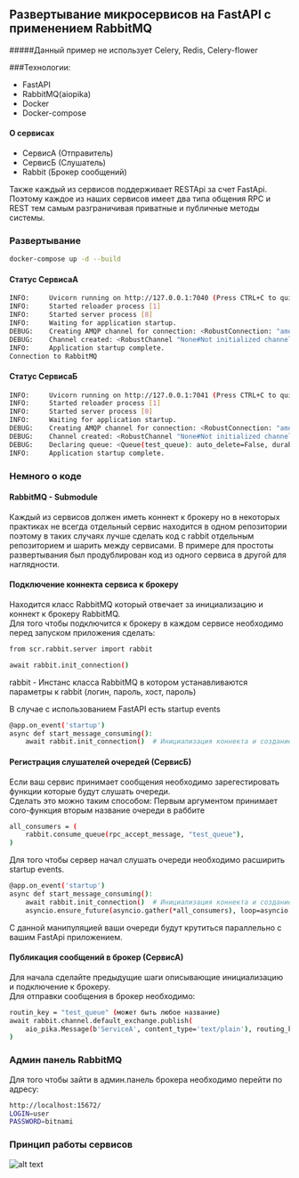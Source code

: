 
## Развертывание микросервисов на FastAPI с применением RabbitMQ
#####Данный пример не использует Celery, Redis, Celery-flower

###Технологии:
- FastAPI
- RabbitMQ(aiopika)
- Docker
- Docker-compose

#### О сервисах
- СервисА (Отправитель) 
- СервисБ (Слушатель)
- Rabbit (Брокер сообщений)

Также каждый из сервисов поддерживает RESTApi за счет FastApi.
Поэтому каждое из наших сервисов имеет два типа общения RPC и REST тем самым разграничивая приватные и публичные методы системы.
### Развертывание
```sh
docker-compose up -d --build
```

#### Статус СервисаА
```sh
INFO:     Uvicorn running on http://127.0.0.1:7040 (Press CTRL+C to quit)
INFO:     Started reloader process [1]
INFO:     Started server process [8]
INFO:     Waiting for application startup.
DEBUG:    Creating AMQP channel for connection: <RobustConnection: "amqp://user:******@127.0.0.1:5672/" 0 channels>
DEBUG:    Channel created: <RobustChannel "None#Not initialized channel">
INFO:     Application startup complete.
Connection to RabbitMQ
```

#### Статус СервисаБ
```sh
INFO:     Uvicorn running on http://127.0.0.1:7041 (Press CTRL+C to quit)
INFO:     Started reloader process [1]
INFO:     Started server process [8]
INFO:     Waiting for application startup.
DEBUG:    Creating AMQP channel for connection: <RobustConnection: "amqp://user:******@127.0.0.1:5672/" 0 channels>
DEBUG:    Channel created: <RobustChannel "None#Not initialized channel">
DEBUG:    Declaring queue: <Queue(test_queue): auto_delete=False, durable=None, exclusive=False, arguments=None>
INFO:     Application startup complete.
```

### Немного о коде
####  RabbitMQ - Submodule
Каждый из сервисов должен иметь коннект к брокеру
 но в некоторых практиках не всегда отдельный сервис находится в одном репозитории
 поэтому в таких случаях лучше сделать код с rabbit отдельным репозиторием и шарить между сервисами.
В примере для простоты развертывания был продублирован код из одного сервиса в другой для наглядности.

#### Подключение коннекта сервиса к брокеру
Находится класс RabbitMQ который отвечает за инициализацию и коннект к брокеру RabbitMQ. <br>
Для того чтобы подключится к брокеру в каждом сервисе необходимо перед запуском приложения сделать:
```sh
from scr.rabbit.server import rabbit

await rabbit.init_connection()
```
rabbit - Инстанс класса RabbitMQ в котором устанавливаются параметры к rabbit (логин, пароль, хост, пароль) <br>

В случае с использованием FastAPI есть startup events 
```sh
@app.on_event('startup')
async def start_message_consuming():
    await rabbit.init_connection()  # Инициализация коннекта и создание channel
```

#### Регистрация слушателей очередей (СервисБ)
Если ваш сервис принимает сообщения необходимо зарегестировать функции которые будут слушать очереди. <br>
Сделать это можно таким способом:
Первым аргументом принимает coro-функция вторым название очереди в раббите
```sh
all_consumers = (
    rabbit.consume_queue(rpc_accept_message, "test_queue"),
)

```
Для того чтобы сервер начал слушать очереди необходимо расширить startup events.
```sh
@app.on_event('startup')
async def start_message_consuming():
    await rabbit.init_connection()  # Инициализация коннекта и создание channel
    asyncio.ensure_future(asyncio.gather(*all_consumers), loop=asyncio.get_event_loop())
```
С данной манипуляцией ваши очереди будут крутиться параллельно с вашим FastApi приложением.

#### Публикация сообщений в брокер (СервисА)
Для начала сделайте предыдущие шаги описывающие инициализацию и подключение к брокеру. <br>
Для отправки сообщения в брокер необходимо:
```sh
routin_key = "test_queue" (может быть любое название)
await rabbit.channel.default_exchange.publish(
    aio_pika.Message(b'ServiceA', content_type='text/plain'), routing_key
)
```

### Админ панель RabbitMQ
Для того чтобы зайти в админ.панель брокера необходимо перейти по адресу:
```sh
http://localhost:15672/
LOGIN=user
PASSWORD=bitnami
```

### Принцип работы сервисов
![alt text](https://habrastorage.org/webt/yr/6u/5v/yr6u5v6ebof-6gahbxtyj_fspo8.png)